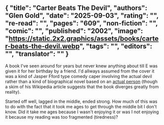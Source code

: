 {
 "title": "Carter Beats The Devil",
 "authors": "Glen Gold",
 "date": "2025-09-03",
 "rating": "",
 "re-read": "",
 "pages": "609",
 "non-fiction": "",
 "comic": "",
 "published": "2002",
 "image": "https://static.2x2.graphics/assets/books/carter-beats-the-devil.webp",
 "tags": "",
 "editors": "",
 "translator": ""
}
---

A book I've seen around for years but never knew anything about till E was given it for her birthday by a friend. I'd allways assumed from the cover it was a kind of Jasper Fford type comedy caper involving the actual devil rather than a kind of biographical novel based on an [actual person](https://en.wikipedia.org/wiki/Charles_Joseph_Carter) (though a skim of his Wikipedia article suggests that the book diverges greatly from reality).

Started off well, lagged in the middle, ended strong. How much of this was to do with the fact that it took me ages to get through the middle bit I don't know. Did it take me ages because I wasn't enjoying it or was I not enjoying it because my reading was too fragmented (tiredness)?
